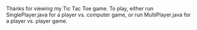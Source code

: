 Thanks for viewing my Tic Tac Toe game. 
To play, either run SinglePlayer.java for a player vs. computer game, or 
run MultiPlayer.java for a player vs. player game.
